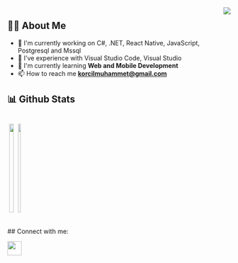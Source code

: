 <img align="right" src="https://visitor-badge.laobi.icu/badge?page_id=korcilm.korcilm">

## 🙋‍♂️ About Me

- 🔭  I'm currently working on C#, .NET, React Native, JavaScript, Postgresql and Mssql
- 👋  I've experience with Visual Studio Code, Visual Studio 
- 🌱  I'm currently learning **Web and Mobile Development**
- 📫 How to reach me **korcilmuhammet@gmail.com**


## 📊 Github Stats
  <br/>
  <div style="display: table;">
    <img style=" float: right; width: 40%; height:200px" alt="" src="https://github-readme-stats.vercel.app/api/top-langs/?username=korcilm&langs_count=8&count_private=true&layout=compact&theme=react&hide_border=true&bg_color=0D1117"  />   
    <img style=" float: right; width: 50%; height:200px" alt="" src="https://github-readme-stats.vercel.app/api?username=korcilm&show_icons=true&count_private=true&theme=react&hide_border=true&bg_color=0D1117"  />

     
  </div>
 
  <br/>  



<br/>
## Connect with me:

<p align="left"> 
    <a href="https://www.linkedin.com/in/korcilmuhammet" target="_blank"><img height="32" width="32" style="margin-right:10px;" src="https://brandlogos.net/wp-content/uploads/2016/06/linkedin-logo-512x512.png" /> </a> 
</p>



